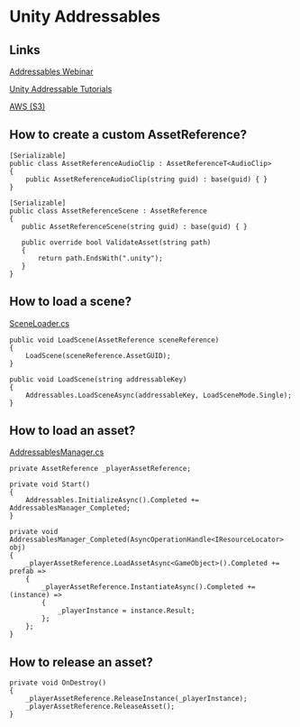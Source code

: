 # Unity Addressables

## Links
[Addressables Webinar](https://www.youtube.com/watch?v=C5puKyuFrpM)

[Unity Addressable Tutorials](https://www.youtube.com/playlist?list=PLQMQNmwN3FvwcDh-oo0lHYyqTo7F8V7t6)

[AWS (S3)](https://aws.amazon.com/)

## How to create a custom AssetReference?
```
[Serializable]
public class AssetReferenceAudioClip : AssetReferenceT<AudioClip>
{
    public AssetReferenceAudioClip(string guid) : base(guid) { }
}
```
```
[Serializable]
public class AssetReferenceScene : AssetReference
{
   public AssetReferenceScene(string guid) : base(guid) { }

   public override bool ValidateAsset(string path)
   {
       return path.EndsWith(".unity");
   }
}
```

## How to load a scene?
[SceneLoader.cs](https://github.com/gabrieljacintho/unity-addressables/blob/c6fd6d4a3253afce9ecff2bdfff7c5aa0617d26a/Assets/Scripts/SceneLoader.cs)
```
public void LoadScene(AssetReference sceneReference)
{
    LoadScene(sceneReference.AssetGUID);
}

public void LoadScene(string addressableKey)
{
    Addressables.LoadSceneAsync(addressableKey, LoadSceneMode.Single);
}
```

## How to load an asset?
[AddressablesManager.cs](https://github.com/gabrieljacintho/unity-addressables/blob/c6fd6d4a3253afce9ecff2bdfff7c5aa0617d26a/Assets/Scripts/AddressablesManager.cs)
```
private AssetReference _playerAssetReference;

private void Start()
{
    Addressables.InitializeAsync().Completed += AddressablesManager_Completed;
}

private void AddressablesManager_Completed(AsyncOperationHandle<IResourceLocator> obj)
{
    _playerAssetReference.LoadAssetAsync<GameObject>().Completed += prefab =>
    {
        _playerAssetReference.InstantiateAsync().Completed += (instance) =>
        {
            _playerInstance = instance.Result;
        };
    };
}
```

## How to release an asset?
```
private void OnDestroy()
{
    _playerAssetReference.ReleaseInstance(_playerInstance);
    _playerAssetReference.ReleaseAsset();
}
```
